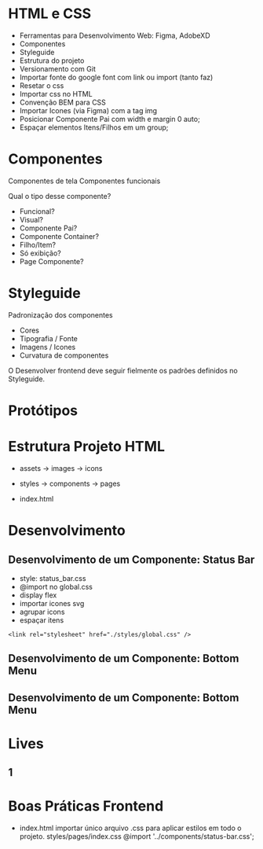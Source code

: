 # HTML e CSS

- Ferramentas para Desenvolvimento Web: Figma, AdobeXD
- Componentes
- Styleguide
- Estrutura do projeto
- Versionamento com Git
- Importar fonte do google font com link ou import (tanto faz)
- Resetar o css
- Importar css no HTML
- Convenção BEM para CSS
- Importar Icones (via Figma) com a tag img
- Posicionar Componente Pai com width e margin 0 auto;
- Espaçar elementos Itens/Filhos em um group;

# Componentes

Componentes de tela
Componentes funcionais

Qual o tipo desse componente?
- Funcional?
- Visual?
- Componente Pai?
- Componente Container?
- Filho/Item?
- Só exibição?
- Page Componente?

# Styleguide

Padronização dos componentes

- Cores
- Tipografia / Fonte
- Imagens / Icones
- Curvatura de componentes

O Desenvolver frontend deve seguir fielmente os padrões definidos no Styleguide.

# Protótipos

# Estrutura Projeto HTML

- assets
-> images
-> icons
- styles
-> components
-> pages

- index.html

# Desenvolvimento

## Desenvolvimento de um Componente: Status Bar

- style: status_bar.css
- @import no global.css
- display flex
- importar icones svg 
- agrupar icons
- espaçar itens

`<link rel="stylesheet" href="./styles/global.css" />`






## Desenvolvimento de um Componente: Bottom Menu


## Desenvolvimento de um Componente: Bottom Menu




# Lives

## 1

# Boas Práticas Frontend

- index.html importar único arquivo .css para aplicar estilos em todo o projeto.
styles/pages/index.css
@import '../components/status-bar.css';